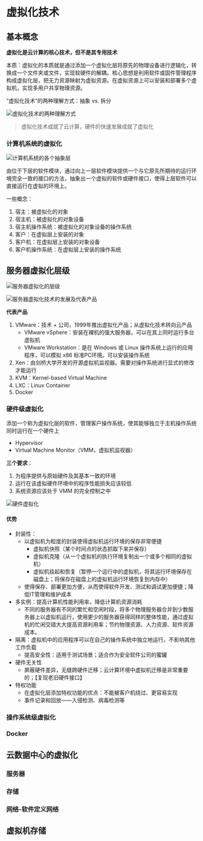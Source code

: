# 虚拟化技术

## 基本概念

**虚拟化是云计算的核心技术，但不是其专用技术**

本质：虚拟化的本质就是通过添加一个虚拟化层将原先的物理设备进行逻辑化，转换成一个文件夹或文件，实现软硬件的解耦。核心思想是利用软件或固件管理程序构成虚拟化层，把无力资源映射为虚拟资源。在虚拟资源上可以安装和部署多个虚拟机，实现多用户共享物理资源。

“虚拟化技术”的两种理解方式：抽象 vs. 拆分

![虚拟化技术的两种理解方式](https://img-bed-1309306776.cos.ap-shanghai.myqcloud.com/img/20220928141258.png)

> 虚拟化技术成就了云计算，硬件的快速发展成就了虚拟化

### 计算机系统的虚拟化

![计算机系统的各个抽象层](https://img-bed-1309306776.cos.ap-shanghai.myqcloud.com/img/20220928141602.png)

由位于下层的软件模块，通过向上一层软件模块提供一个与它原先所期待的运行环境完全一致的接口的方法，抽象出一个虚拟的软件或硬件接口，使得上层软件可以直接运行在虚拟的环境上。

一些概念：

1. 宿主：被虚拟化的对象
2. 宿主机：被虚拟化的对象设备
3. 宿主机操作系统：被虚拟化的对象设备的操作系统
4. 客户：在虚拟层上安装的对象
5. 客户机：在虚拟层上安装的对象设备
6. 客户机操作系统：在虚拟层上安装的操作系统

## 服务器虚拟化层级

![服务器虚拟化的层级](https://img-bed-1309306776.cos.ap-shanghai.myqcloud.com/img/20220928144326.png)

![服务器虚拟化技术的发展及代表产品](https://img-bed-1309306776.cos.ap-shanghai.myqcloud.com/img/20220928144302.png)

**代表产品**

1. VMware：技术 + 公司，1999年推出虚拟化产品；从虚拟化技术转向云产品
   * VMware vSphere：安装在裸机的强大服务器，可以在其上同时运行多台虚拟机
   * VMware Workstation：是在 Windows 或 Linux 操作系统上运行的应用程序，可以模拟 x86 标准PC环境。可以安装操作系统
2. Xen：由剑桥大学开发的开源虚拟机监视器。需要对操作系统进行显式的修改才能运行
3. KVM：Kernel-based Virtual Machine
4. LXC：Linux Container
5. Docker

### 硬件级虚拟化

添加一个称为虚拟化层的软件，管理客户操作系统，使其能够独立于主机操作系统同时运行在一个硬件上

* Hypervisor
* Virtual Machine Monitor（VMM，虚拟机监视器）

**三个要求**：

1. 为程序提供与原始硬件及其基本一致的环境
2. 运行在该虚拟硬件环境中的程序性能损失应该较低
3. 系统资源应该处于 VMM 的完全控制之中

![硬件虚拟化](https://img-bed-1309306776.cos.ap-shanghai.myqcloud.com/img/20220928145154.png)

#### 优势

* 封装性：
  * 以虚拟机为粒度的封装使得虚拟机运行环境的保存非常便捷
    * 虚拟机快照（某个时间点的状态抓取下来并保存）
    * 虚拟机克隆（从一个虚拟机的执行环境复制出一个或多个相同的虚拟机）
    * 虚拟机挂起和恢复（暂停一个运行中的虚拟机，将其运行环境保存在磁盘上；将保存在磁盘上的虚拟机运行环境恢复到内存中）
  * 使得保存、部署更加方便，从而使得软件开发、测试和调试更加便捷；降低IT管理和维护成本
* 多实例：提高计算机性能利用率，降低计算机资源消耗
  * 不同的服务器有不同的繁忙和空闲时段，将多个物理服务器合并到少数服务器上以虚拟机运行，使用更少的服务器获得同样的整体性能，通过虚拟机的忙闲交错大大提高资源利用率；节约物理资源、人力资源、软件资源成本。
* 隔离：虚拟机中的应用程序可以在自己的操作系统中独立地运行，不影响其他工作负载
  * 提高安全性：适用于测试场景；适合作为安全软件公司的蜜罐
* 硬件无关性
  * 屏蔽硬件差异，无缝跨硬件迁移；云计算环境中虚拟机迁移是非常重要的；【复现老旧硬件接口】
* 特权功能
  * 在虚拟化层添加特权功能的优点：不能被客户机绕过、更容易实现
  * 事件记录和回放——入侵检测、病毒检测等

### 操作系统级虚拟化

### Docker

## 云数据中心的虚拟化

### 服务器

### 存储

### 网络-软件定义网络

## 虚拟机存储
